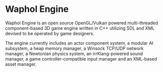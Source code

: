 # Waphol Engine
Waphol Engine is an open source OpenGL/Vulkan powered multi-threaded component-based 3D game engine written in C++ utilizing SDL and XML devised to be operated by game designers.
 
The engine currently includes an actor component system, a modular AI subsystem, a heap memory manager, a Winsock TCP/UDP network manager, a Newtonian physics system, an irrKlang-powered sound manager, a game controller-compatible input manager and an XML-based asset manager.
